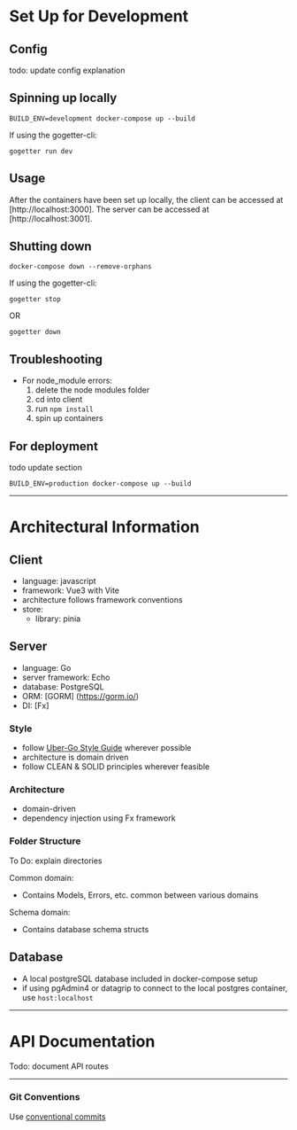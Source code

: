 # Set Up for Development

## Config

todo: update config explanation

## Spinning up locally

```
BUILD_ENV=development docker-compose up --build
```

If using the gogetter-cli:

```
gogetter run dev
```

## Usage

After the containers have been set up locally, the client can be accessed at [http://localhost:3000]. The server can be accessed at [http://localhost:3001].

## Shutting down

```
docker-compose down --remove-orphans
```

If using the gogetter-cli:

```
gogetter stop
```

OR

```
gogetter down
```

## Troubleshooting

- For node_module errors:
  1. delete the node modules folder
  2. cd into client
  3. run `npm install`
  4. spin up containers

## For deployment

todo update section

```
BUILD_ENV=production docker-compose up --build
```

---

# Architectural Information

## Client

- language: javascript
- framework: Vue3 with Vite
- architecture follows framework conventions
- store:
  - library: pinia

## Server

- language: Go
- server framework: Echo
- database: PostgreSQL
- ORM: [GORM] (https://gorm.io/)
- DI: [Fx]

### Style

- follow [Uber-Go Style Guide](https://github.com/uber-go/guide) wherever possible
- architecture is domain driven
- follow CLEAN & SOLID principles wherever feasible

### Architecture

- domain-driven
- dependency injection using Fx framework

### Folder Structure

To Do: explain directories

Common domain:

- Contains Models, Errors, etc. common between various domains

Schema domain:

- Contains database schema structs

## Database

- A local postgreSQL database included in docker-compose setup
- if using pgAdmin4 or datagrip to connect to the local postgres container, use `host:localhost`

---

# API Documentation

Todo: document API routes

---

### Git Conventions

Use [conventional commits](https://www.conventionalcommits.org/en/v1.0.0/#summary)
